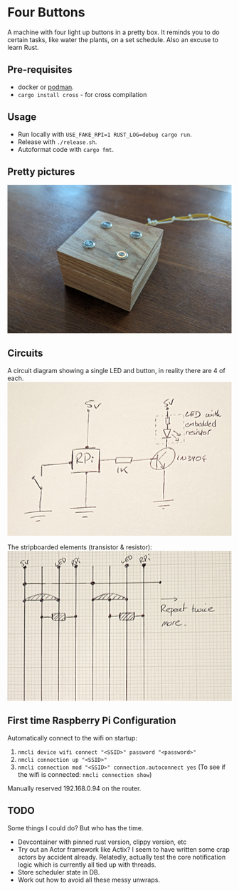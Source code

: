 Four Buttons
============

A machine with four light up buttons in a pretty box.  It reminds you to do certain tasks, like water the plants, on a set schedule.  Also an excuse to learn Rust.

## Pre-requisites

* docker or [podman](https://podman.io/docs/installation).
* `cargo install cross` - for cross compilation

## Usage

* Run locally with `USE_FAKE_RPI=1 RUST_LOG=debug cargo run`.
* Release with `./release.sh`.
* Autoformat code with `cargo fmt`.

## Pretty pictures

![Picture of the finished machine](images/complete.png)

## Circuits

A circuit diagram showing a single LED and button, in reality there are 4 of each.
![Circuit Diagram](images/circuit-2.png)

The stripboarded elements (transistor & resistor):
![Stripboard diagram](images/circuit-1.png)

## First time Raspberry Pi Configuration

Automatically connect to the wifi on startup:
1. `nmcli device wifi connect "<SSID>" password "<password>"`
2. `nmcli connection up "<SSID>"`
3. `nmcli connection mod "<SSID>" connection.autoconnect yes`
(To see if the wifi is connected: `nmcli connection show`)

Manually reserved 192.168.0.94 on the router.

## TODO

Some things I could do?  But who has the time.
* Devcontainer with pinned rust version, clippy version, etc
* Try out an Actor framework like Actix?  I seem to have written some crap
  actors by accident already.  Relatedly, actually test the core notification
  logic which is currently all tied up with threads.
* Store scheduler state in DB.
* Work out how to avoid all these messy unwraps.
